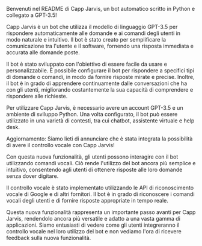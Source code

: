 Benvenuti nel README di Capp Jarvis, un bot automatico scritto in Python e collegato a GPT-3.5!

Capp Jarvis è un bot che utilizza il modello di linguaggio GPT-3.5 per rispondere automaticamente alle domande e ai comandi degli utenti in modo naturale e intuitivo. Il bot è stato creato per semplificare la comunicazione tra l'utente e il software, fornendo una risposta immediata e accurata alle domande poste.

Il bot è stato sviluppato con l'obiettivo di essere facile da usare e personalizzabile. È possibile configurare il bot per rispondere a specifici tipi di domande o comandi, in modo da fornire risposte mirate e precise. Inoltre, il bot è in grado di apprendere continuamente dalle conversazioni che ha con gli utenti, migliorando costantemente la sua capacità di comprendere e rispondere alle richieste.

Per utilizzare Capp Jarvis, è necessario avere un account GPT-3.5 e un ambiente di sviluppo Python. Una volta configurato, il bot può essere utilizzato in una varietà di contesti, tra cui chatbot, assistente virtuale e help desk.


Aggiornamento: Siamo lieti di annunciare che è stata integrata la possibilità di avere il controllo vocale con Capp Jarvis!

Con questa nuova funzionalità, gli utenti possono interagire con il bot utilizzando comandi vocali. Ciò rende l'utilizzo del bot ancora più semplice e intuitivo, consentendo agli utenti di ottenere risposte alle loro domande senza dover digitare.

Il controllo vocale è stato implementato utilizzando le API di riconoscimento vocale di Google e di altri fornitori. Il bot è in grado di riconoscere i comandi vocali degli utenti e di fornire risposte appropriate in tempo reale.

Questa nuova funzionalità rappresenta un importante passo avanti per Capp Jarvis, rendendolo ancora più versatile e adatto a una vasta gamma di applicazioni. Siamo entusiasti di vedere come gli utenti integreranno il controllo vocale nel loro utilizzo del bot e non vediamo l'ora di ricevere feedback sulla nuova funzionalità.

